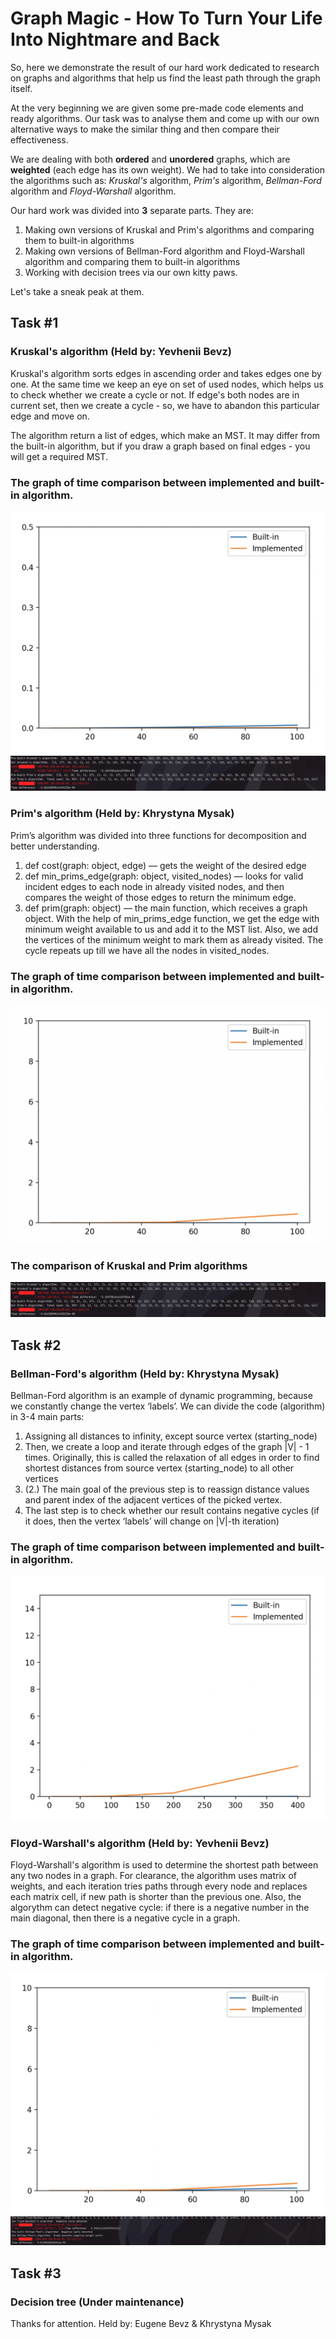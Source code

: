 # Graph Magic - How To Turn Your Life Into Nightmare and Back
So, here we demonstrate the result of our hard work dedicated to research on graphs and
algorithms that help us find the least path through the graph itself.

At the very beginning we are given some pre-made code elements and ready algorithms.
Our task was to analyse them and come up with our own alternative ways to make
the similar thing and then compare their effectiveness.

We are dealing with both __ordered__ and __unordered__ graphs, which are __weighted__
(each edge has its own weight). We had to take into consideration the algorithms such
as: _Kruskal's_ algorithm, _Prim's_ algorithm, _Bellman-Ford_ algorithm and
_Floyd-Warshall_ algorithm.

Our hard work was divided into __3__ separate parts. They are:
1. Making own versions of Kruskal and Prim's algorithms and comparing them to
built-in algorithms
2. Making own versions of Bellman-Ford algorithm and
Floyd-Warshall algorithm and comparing them to
built-in algorithms
3. Working with decision trees via our own kitty paws.

Let's take a sneak peak at them.

## Task #1
### Kruskal's algorithm (Held by: Yevhenii Bevz)
Kruskal's algorithm sorts edges in ascending order and takes edges one by one. At the same time we keep an eye on set of
used nodes, which helps us to check whether we create a cycle or not. If edge's both nodes are in current set, then we
create a cycle - so, we have to abandon this particular edge and move on.

The algorithm return a list of edges, which make an MST. It may differ from the built-in algorithm, but if you draw a
graph based on final edges - you will get a required MST.
### The graph of time comparison between implemented and built-in algorithm.
![Here is the illustration](graph_kruskal.jpg)
![Here is the illustration](KruskalPrim2.png)

### Prim's algorithm (Held by: Khrystyna Mysak)
Prim’s algorithm was divided into three functions for decomposition and better understanding. 

 1. def cost(graph: object, edge) — gets the weight of the desired edge
 2. def min_prims_edge(graph: object, visited_nodes) — looks for valid incident edges to each node in already visited nodes,
and then compares the weight of those edges to return the minimum edge.
 3. def prim(graph: object) — the main function, which receives a graph object. With the help of min_prims_edge function, 
we get the edge with minimum weight available to us and add it to the MST list. Also, we add the vertices of the minimum
weight to mark them as already visited. The cycle repeats up till we have all the nodes in visited_nodes.
### The graph of time comparison between implemented and built-in algorithm.
![Here is the illustration](graph_prim.jpg)
### The comparison of Kruskal and Prim algorithms
![Here is the illustration](KruskalPrim2.png)


## Task #2
### Bellman-Ford's algorithm (Held by: Khrystyna Mysak)
Bellman-Ford algorithm is an example of dynamic programming, because we constantly change the vertex ‘labels’.
We can divide the code (algorithm) in 3-4 main parts:
 1. Assigning all distances to infinity, except source vertex (starting_node)
 2. Then, we create a loop and iterate through edges of the graph |V| - 1 times. Originally, this is called the relaxation
of all edges in order to find shortest distances from source vertex (starting_node) to all other vertices
 3. (2.) The main goal of the previous step is to reassign distance values and parent index of the adjacent vertices of the picked vertex.
 4. The last step is to check whether our result contains negative cycles (if it does, then the vertex ‘labels’ will change on |V|-th iteration)
 ### The graph of time comparison between implemented and built-in algorithm.
 ![Here is the illustration](graph_bellman.jpg)

### Floyd-Warshall's algorithm (Held by: Yevhenii Bevz)
Floyd-Warshall's algorithm is used to determine the shortest path between any two nodes in a graph. For clearance, the
algorithm uses matrix of weights, and each iteration tries paths through every node and replaces each matrix cell, if new
path is shorter than the previous one. Also, the algorythm can detect negative cycle: if there is a negative number in the
main diagonal, then there is a negative cycle in a graph.
### The graph of time comparison between implemented and built-in algorithm.
![Here is the illustration](graph_floyd.jpg)
![Here is the illustration](BellmanFord.png)

## Task #3
### Decision tree (Under maintenance)


Thanks for attention.
Held by: Eugene Bevz & Khrystyna Mysak